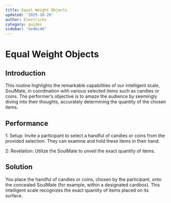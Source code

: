 ```yaml
---
title: Equal Weight Objects
updated: "2025-10-26"
author: Electricks
category: guides
sidebar: "ee4bc46"
---
```


# Equal Weight Objects

## Introduction

This routine highlights the remarkable capabilities of our intelligent scale, SoulMate, in coordination with various selected items such as candies or coins. The performer’s objective is to amaze the audience by seemingly diving into their thoughts, accurately determining the quantity of the chosen items.

## Performance

1: Setup: Invite a participant to select a handful of candies or coins from the provided selection. They can examine and hold these items in their hand.

2: Revelation: Utilize the SoulMate to unveil the exact quantity of items.

## Solution

You place the handful of candies or coins, chosen by the participant, onto the concealed SoulMate (for example, within a designated cardbox). This intelligent scale recognizes the exact quantity of items placed on its surface.